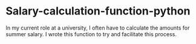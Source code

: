 # Salary-calculation-function-python

In my current role at a university, I often have to calculate the amounts for summer salary. I wrote this function to try and facilitate this process.
